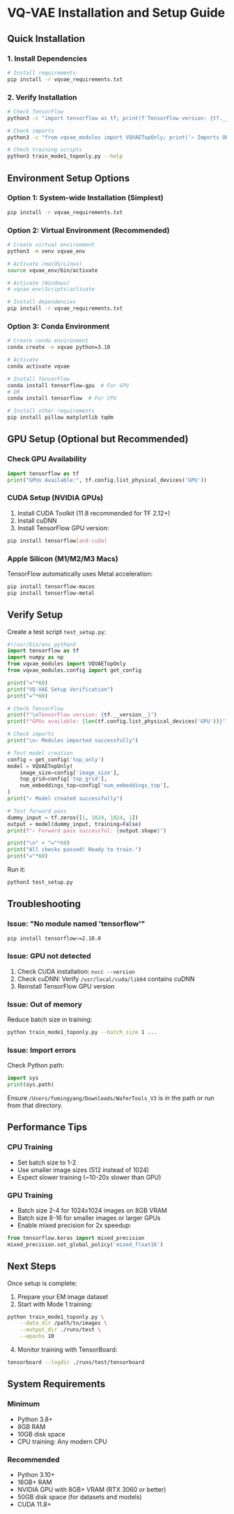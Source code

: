 # VQ-VAE Installation and Setup Guide

## Quick Installation

### 1. Install Dependencies

```bash
# Install requirements
pip install -r vqvae_requirements.txt
```

### 2. Verify Installation

```bash
# Check TensorFlow
python3 -c "import tensorflow as tf; print(f'TensorFlow version: {tf.__version__}')"

# Check imports
python3 -c "from vqvae_modules import VQVAETopOnly; print('✓ Imports OK')"

# Check training scripts
python3 train_mode1_toponly.py --help
```

## Environment Setup Options

### Option 1: System-wide Installation (Simplest)

```bash
pip install -r vqvae_requirements.txt
```

### Option 2: Virtual Environment (Recommended)

```bash
# Create virtual environment
python3 -m venv vqvae_env

# Activate (macOS/Linux)
source vqvae_env/bin/activate

# Activate (Windows)
# vqvae_env\Scripts\activate

# Install dependencies
pip install -r vqvae_requirements.txt
```

### Option 3: Conda Environment

```bash
# Create conda environment
conda create -n vqvae python=3.10

# Activate
conda activate vqvae

# Install TensorFlow
conda install tensorflow-gpu  # For GPU
# OR
conda install tensorflow  # For CPU

# Install other requirements
pip install pillow matplotlib tqdm
```

## GPU Setup (Optional but Recommended)

### Check GPU Availability

```python
import tensorflow as tf
print("GPUs Available:", tf.config.list_physical_devices('GPU'))
```

### CUDA Setup (NVIDIA GPUs)

1. Install CUDA Toolkit (11.8 recommended for TF 2.12+)
2. Install cuDNN
3. Install TensorFlow GPU version:

```bash
pip install tensorflow[and-cuda]
```

### Apple Silicon (M1/M2/M3 Macs)

TensorFlow automatically uses Metal acceleration:

```bash
pip install tensorflow-macos
pip install tensorflow-metal
```

## Verify Setup

Create a test script `test_setup.py`:

```python
#!/usr/bin/env python3
import tensorflow as tf
import numpy as np
from vqvae_modules import VQVAETopOnly
from vqvae_modules.config import get_config

print("="*60)
print("VQ-VAE Setup Verification")
print("="*60)

# Check TensorFlow
print(f"\nTensorFlow version: {tf.__version__}")
print(f"GPUs available: {len(tf.config.list_physical_devices('GPU'))}")

# Check imports
print("\n✓ Modules imported successfully")

# Test model creation
config = get_config('top_only')
model = VQVAETopOnly(
    image_size=config['image_size'],
    top_grid=config['top_grid'],
    num_embeddings_top=config['num_embeddings_top'],
)
print("✓ Model created successfully")

# Test forward pass
dummy_input = tf.zeros([1, 1024, 1024, 1])
output = model(dummy_input, training=False)
print(f"✓ Forward pass successful: {output.shape}")

print("\n" + "="*60)
print("All checks passed! Ready to train.")
print("="*60)
```

Run it:

```bash
python3 test_setup.py
```

## Troubleshooting

### Issue: "No module named 'tensorflow'"

```bash
pip install tensorflow>=2.10.0
```

### Issue: GPU not detected

1. Check CUDA installation: `nvcc --version`
2. Check cuDNN: Verify `/usr/local/cuda/lib64` contains cuDNN
3. Reinstall TensorFlow GPU version

### Issue: Out of memory

Reduce batch size in training:

```bash
python train_mode1_toponly.py --batch_size 1 ...
```

### Issue: Import errors

Check Python path:

```python
import sys
print(sys.path)
```

Ensure `/Users/fumingyang/Downloads/WaferTools_V3` is in the path or run from that directory.

## Performance Tips

### CPU Training
- Set batch size to 1-2
- Use smaller image sizes (512 instead of 1024)
- Expect slower training (~10-20x slower than GPU)

### GPU Training
- Batch size 2-4 for 1024x1024 images on 8GB VRAM
- Batch size 8-16 for smaller images or larger GPUs
- Enable mixed precision for 2x speedup:

```python
from tensorflow.keras import mixed_precision
mixed_precision.set_global_policy('mixed_float16')
```

## Next Steps

Once setup is complete:

1. Prepare your EM image dataset
2. Start with Mode 1 training:

```bash
python train_mode1_toponly.py \
    --data_dir /path/to/images \
    --output_dir ./runs/test \
    --epochs 10
```

4. Monitor training with TensorBoard:

```bash
tensorboard --logdir ./runs/test/tensorboard
```

## System Requirements

### Minimum
- Python 3.8+
- 8GB RAM
- 10GB disk space
- CPU training: Any modern CPU

### Recommended
- Python 3.10+
- 16GB+ RAM
- NVIDIA GPU with 8GB+ VRAM (RTX 3060 or better)
- 50GB disk space (for datasets and models)
- CUDA 11.8+



